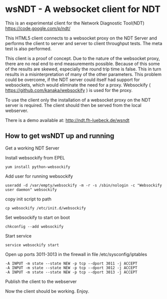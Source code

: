 wsNDT - A websocket client for NDT
============================

This is an experimental client for the Network Diagnostic Tool(NDT) https://code.google.com/p/ndt/

This HTML5 client connects to a websocket proxy on the NDT Server and performs
the client to server and server to client throughput tests. The meta test is
also performed.

This client is a proof of concept. Due to the nature of the websocket proxy, 
there are no real end to end measurements possible. Because of this some of 
the results are skewed, especially the round trip time is false. This in turn
results in a misinterpretation of many of the other parameters. This problem 
could be overcome, if the NDT server could itself had support for websockets,
which would eliminate the need for a proxy. Websockify ( https://github.com/kanaka/websockify )
is used for the proxy.


To use the client only the installation of a websocket proxy on the NDT server
is required. The client should then be served from the local webserver.

There is a demo available at: http://ndt.fh-luebeck.de/wsndt

How to get wsNDT up and running
----------------------------

Get a working NDT Server

Install websockify from EPEL 
	
	yum install python-websockify

Add user for running websockify 
	
	useradd -d /var/empty/websockify -m -r -s /sbin/nologin -c "Websockify user daemon" websockify 

copy init script to path 
	
	cp websockify /etc/init.d/websockify

Set websockify to start on boot

	chkconfig --add websockify

Start service

	service websockify start
	
Open up ports 3011-3013 in the firewall in file /etc/sysconfig/iptables
	
	-A INPUT -m state --state NEW -p tcp --dport 3011 -j ACCEPT
	-A INPUT -m state --state NEW -p tcp --dport 3012 -j ACCEPT
	-A INPUT -m state --state NEW -p tcp --dport 3013 -j ACCEPT

Publish the client to the webserver

Now the client should be working. Enjoy.



